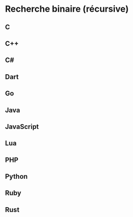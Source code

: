 # Recherche binaire (récursive)

## C

## C++

## C#

## Dart

## Go

## Java

## JavaScript

## Lua

## PHP

## Python

## Ruby

## Rust
